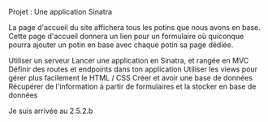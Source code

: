 Projet : Une application Sinatra

La page d'accueil du site affichera tous les potins que nous avons en base.
Cette page d'accueil donnera un lien pour un formulaire où quiconque pourra ajouter un potin en base avec chaque potin sa page dédiée.

Utiliser un serveur
Lancer une application en Sinatra, et rangée en MVC
Définir des routes et endpoints dans ton application
Utiliser les views pour gérer plus facilement le HTML / CSS
Créer et avoir une base de données
Récupérer de l'information à partir de formulaires et la stocker en base de données

Je suis arrivée au 2.5.2.b